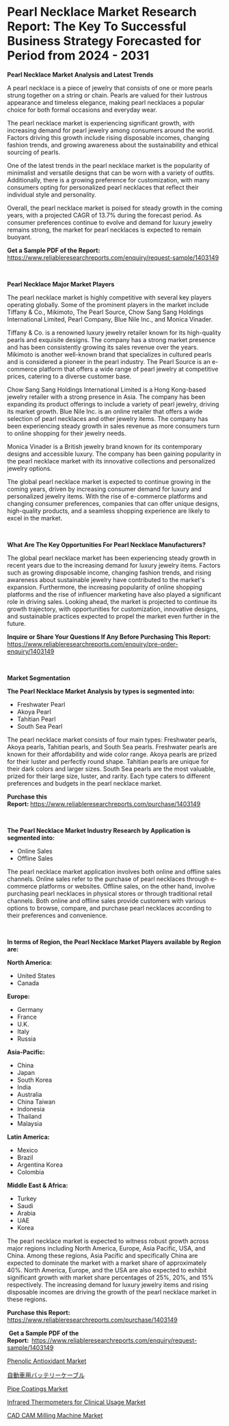 <p><h1>Pearl Necklace Market Research Report: The Key To Successful Business Strategy Forecasted for Period from 2024 - 2031</h1></p><p><strong>Pearl Necklace Market Analysis and Latest Trends</strong></p>
<p><p>A pearl necklace is a piece of jewelry that consists of one or more pearls strung together on a string or chain. Pearls are valued for their lustrous appearance and timeless elegance, making pearl necklaces a popular choice for both formal occasions and everyday wear.</p><p>The pearl necklace market is experiencing significant growth, with increasing demand for pearl jewelry among consumers around the world. Factors driving this growth include rising disposable incomes, changing fashion trends, and growing awareness about the sustainability and ethical sourcing of pearls.</p><p>One of the latest trends in the pearl necklace market is the popularity of minimalist and versatile designs that can be worn with a variety of outfits. Additionally, there is a growing preference for customization, with many consumers opting for personalized pearl necklaces that reflect their individual style and personality.</p><p>Overall, the pearl necklace market is poised for steady growth in the coming years, with a projected CAGR of 13.7% during the forecast period. As consumer preferences continue to evolve and demand for luxury jewelry remains strong, the market for pearl necklaces is expected to remain buoyant.</p></p>
<p><strong>Get a Sample PDF of the Report:&nbsp;</strong> <a href="https://www.reliableresearchreports.com/enquiry/request-sample/1403149">https://www.reliableresearchreports.com/enquiry/request-sample/1403149</a></p>
<p>&nbsp;</p>
<p><strong>Pearl Necklace Major Market Players</strong></p>
<p><p>The pearl necklace market is highly competitive with several key players operating globally. Some of the prominent players in the market include Tiffany & Co., Mikimoto, The Pearl Source, Chow Sang Sang Holdings International Limited, Pearl Company, Blue Nile Inc., and Monica Vinader.</p><p>Tiffany & Co. is a renowned luxury jewelry retailer known for its high-quality pearls and exquisite designs. The company has a strong market presence and has been consistently growing its sales revenue over the years. Mikimoto is another well-known brand that specializes in cultured pearls and is considered a pioneer in the pearl industry. The Pearl Source is an e-commerce platform that offers a wide range of pearl jewelry at competitive prices, catering to a diverse customer base.</p><p>Chow Sang Sang Holdings International Limited is a Hong Kong-based jewelry retailer with a strong presence in Asia. The company has been expanding its product offerings to include a variety of pearl jewelry, driving its market growth. Blue Nile Inc. is an online retailer that offers a wide selection of pearl necklaces and other jewelry items. The company has been experiencing steady growth in sales revenue as more consumers turn to online shopping for their jewelry needs.</p><p>Monica Vinader is a British jewelry brand known for its contemporary designs and accessible luxury. The company has been gaining popularity in the pearl necklace market with its innovative collections and personalized jewelry options.</p><p>The global pearl necklace market is expected to continue growing in the coming years, driven by increasing consumer demand for luxury and personalized jewelry items. With the rise of e-commerce platforms and changing consumer preferences, companies that can offer unique designs, high-quality products, and a seamless shopping experience are likely to excel in the market.</p></p>
<p>&nbsp;</p>
<p><strong>What Are The Key Opportunities For Pearl Necklace Manufacturers?</strong></p>
<p><p>The global pearl necklace market has been experiencing steady growth in recent years due to the increasing demand for luxury jewelry items. Factors such as growing disposable income, changing fashion trends, and rising awareness about sustainable jewelry have contributed to the market's expansion. Furthermore, the increasing popularity of online shopping platforms and the rise of influencer marketing have also played a significant role in driving sales. Looking ahead, the market is projected to continue its growth trajectory, with opportunities for customization, innovative designs, and sustainable practices expected to propel the market even further in the future.</p></p>
<p><strong>Inquire or Share Your Questions If Any Before Purchasing This Report:</strong> <a href="https://www.reliableresearchreports.com/enquiry/pre-order-enquiry/1403149">https://www.reliableresearchreports.com/enquiry/pre-order-enquiry/1403149</a></p>
<p>&nbsp;</p>
<p><strong>Market Segmentation</strong></p>
<p><strong>The Pearl Necklace Market Analysis by types is segmented into:</strong></p>
<p><ul><li>Freshwater Pearl</li><li>Akoya Pearl</li><li>Tahitian Pearl</li><li>South Sea Pearl</li></ul></p>
<p><p>The pearl necklace market consists of four main types: Freshwater pearls, Akoya pearls, Tahitian pearls, and South Sea pearls. Freshwater pearls are known for their affordability and wide color range. Akoya pearls are prized for their luster and perfectly round shape. Tahitian pearls are unique for their dark colors and larger sizes. South Sea pearls are the most valuable, prized for their large size, luster, and rarity. Each type caters to different preferences and budgets in the pearl necklace market.</p></p>
<p><strong>Purchase this Report:&nbsp;</strong><a href="https://www.reliableresearchreports.com/purchase/1403149">https://www.reliableresearchreports.com/purchase/1403149</a></p>
<p>&nbsp;</p>
<p><strong>The Pearl Necklace Market Industry Research by Application is segmented into:</strong></p>
<p><ul><li>Online Sales</li><li>Offline Sales</li></ul></p>
<p><p>The pearl necklace market application involves both online and offline sales channels. Online sales refer to the purchase of pearl necklaces through e-commerce platforms or websites. Offline sales, on the other hand, involve purchasing pearl necklaces in physical stores or through traditional retail channels. Both online and offline sales provide customers with various options to browse, compare, and purchase pearl necklaces according to their preferences and convenience.</p></p>
<p>&nbsp;</p>
<p><strong>In terms of Region, the Pearl Necklace Market Players available by Region are:</strong></p>
<p>
    <p> <strong> North America: </strong>
        <ul>
            <li>United States</li>
            <li>Canada</li>
        </ul>
        </p> 
    <p> <strong> Europe: </strong>
        <ul>
            <li>Germany</li>
            <li>France</li>
            <li>U.K.</li>
            <li>Italy</li>
            <li>Russia</li>
        </ul>
        </p> 
    <p> <strong> Asia-Pacific: </strong>
        <ul>
            <li>China</li>
            <li>Japan</li>
            <li>South Korea</li>
            <li>India</li>
            <li>Australia</li>
            <li>China Taiwan</li>
            <li>Indonesia</li>
            <li>Thailand</li>
            <li>Malaysia</li>
        </ul>
        </p> 
    <p> <strong> Latin America: </strong>
        <ul>
            <li>Mexico</li>
            <li>Brazil</li>
            <li>Argentina Korea</li>
            <li>Colombia</li>
        </ul>
        </p> 
    <p> <strong> Middle East & Africa: </strong>
        <ul>
            <li>Turkey</li>
            <li>Saudi</li>
            <li>Arabia</li>
            <li>UAE</li>
            <li>Korea</li>
        </ul>
    </p>
    </p>
<p><p>The pearl necklace market is expected to witness robust growth across major regions including North America, Europe, Asia Pacific, USA, and China. Among these regions, Asia Pacific and specifically China are expected to dominate the market with a market share of approximately 40%. North America, Europe, and the USA are also expected to exhibit significant growth with market share percentages of 25%, 20%, and 15% respectively. The increasing demand for luxury jewelry items and rising disposable incomes are driving the growth of the pearl necklace market in these regions.</p></p>
<p><strong>Purchase this Report: </strong><a href="https://www.reliableresearchreports.com/purchase/1403149">https://www.reliableresearchreports.com/purchase/1403149</a></p>
<p>&nbsp;<strong>Get a Sample PDF of the Report:&nbsp;&nbsp;</strong><a href="https://www.reliableresearchreports.com/enquiry/request-sample/1403149">https://www.reliableresearchreports.com/enquiry/request-sample/1403149</a></p>
<p><strong></strong></p>
<p><p><a href="https://view.publitas.com/reportprime-1/phenolic-antioxidant-market-challenges-opportunities-and-growth-drivers-and-major-market-players-forecasted-for-period-from-2024-2031/">Phenolic Antioxidant Market</a></p><p><a href="https://medium.com/@liamdavis60/%E8%87%AA%E5%8B%95%E8%BB%8A%E7%94%A8%E3%83%90%E3%83%83%E3%83%86%E3%83%AA%E3%83%BC%E3%82%B1%E3%83%BC%E3%83%96%E3%83%AB%E3%81%AE%E5%B8%82%E5%A0%B4%E8%AA%BF%E6%9F%BB%E3%83%AC%E3%83%9D%E3%83%BC%E3%83%88-%E3%81%9D%E3%81%AE%E6%AD%B4%E5%8F%B2%E3%81%A82031%E5%B9%B4%E3%81%8B%E3%82%892031%E5%B9%B4%E3%81%BE%E3%81%A7%E3%81%AE%E4%BA%88%E6%B8%AC-35585f1385f6">自動車用バッテリーケーブル</a></p><p><a href="https://view.publitas.com/reportprime-1/pipe-coatings-market-offers-provide-insightful-data-for-the-time-period-from-2024-to-2031-and-also-provide-analysis-based-on-application-type-and-region/">Pipe Coatings Market</a></p><p><a href="https://summer-dogwood-3e9.notion.site/Infrared-Thermometers-for-Clinical-Usage-Market-Research-Report-Unlocks-Analysis-on-the-Market-Finan-6e9390d21ddc4ebf85480a72ab3b3ade">Infrared Thermometers for Clinical Usage Market</a></p><p><a href="https://extreme-scabiosa-c81.notion.site/CAD-CAM-Milling-Machine-Market-Furnish-Information-about-Market-Size-Market-Share-Market-Dynamics--3461274abafa403ca3c42a72df97b7ca">CAD CAM Milling Machine Market</a></p></p>